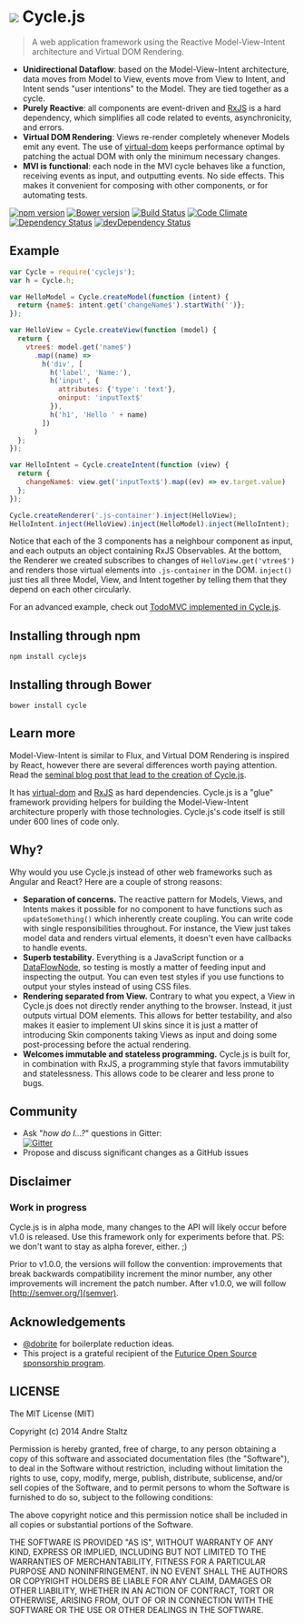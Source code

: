 <h1>
<img src="https://raw.github.com/staltz/cycle/master/logo.png" /> Cycle.js
</h1>

> A web application framework using the Reactive Model-View-Intent architecture and Virtual
DOM Rendering.

* **Unidirectional Dataflow**: based on the Model-View-Intent architecture, data moves
  from Model to View, events move from View to Intent, and Intent sends "user intentions"
  to the Model. They are tied together as a cycle.
* **Purely Reactive**: all components are event-driven and [RxJS](https://github.com/Reactive-Extensions/RxJS)
  is a hard dependency, which simplifies all code related to events, asynchronicity, and
  errors.
* **Virtual DOM Rendering**: Views re-render completely whenever Models emit any event.
  The use of [virtual-dom](https://github.com/Matt-Esch/virtual-dom) keeps performance
  optimal by patching the actual DOM with only the minimum necessary changes.
* **MVI is functional**: each node in the MVI cycle behaves like a function,
  receiving events as input, and outputting events. No side effects. This makes it
  convenient for composing with other components, or for automating tests.

[![npm version](https://badge.fury.io/js/cyclejs.svg)](http://badge.fury.io/js/cyclejs)
[![Bower version](https://badge.fury.io/bo/cycle.svg)](http://badge.fury.io/bo/cycle)
[![Build Status](https://travis-ci.org/staltz/cycle.svg?branch=master)](https://travis-ci.org/staltz/cycle)
[![Code Climate](https://codeclimate.com/github/staltz/cycle/badges/gpa.svg)](https://codeclimate.com/github/staltz/cycle)
[![Dependency Status](https://david-dm.org/staltz/cycle.svg)](https://david-dm.org/staltz/cycle)
[![devDependency Status](https://david-dm.org/staltz/cycle/dev-status.svg)](https://david-dm.org/staltz/cycle#info=devDependencies)

## Example

```javascript
var Cycle = require('cyclejs');
var h = Cycle.h;

var HelloModel = Cycle.createModel(function (intent) {
  return {name$: intent.get('changeName$').startWith('')};
});

var HelloView = Cycle.createView(function (model) {
  return {
    vtree$: model.get('name$')
      .map((name) =>
        h('div', [
          h('label', 'Name:'),
          h('input', {
            attributes: {'type': 'text'},
            oninput: 'inputText$'
          }),
          h('h1', 'Hello ' + name)
        ])
      )
  };
});

var HelloIntent = Cycle.createIntent(function (view) {
  return {
    changeName$: view.get('inputText$').map((ev) => ev.target.value)
  };
});

Cycle.createRenderer('.js-container').inject(HelloView);
HelloIntent.inject(HelloView).inject(HelloModel).inject(HelloIntent);
```

Notice that each of the 3 components has a neighbour component as input, and each outputs
an object containing RxJS Observables. At the bottom, the Renderer we created
subscribes to changes of `HelloView.get('vtree$')` and renders those virtual elements into
`.js-container` in the DOM. `inject()` just ties all three Model, View, and
Intent together by telling them that they depend on each other circularly.

For an advanced example, check out [TodoMVC implemented in Cycle.js](https://github.com/staltz/todomvc-cycle).

## Installing through npm

`npm install cyclejs`

## Installing through Bower

`bower install cycle`

## Learn more

Model-View-Intent is similar to Flux, and Virtual DOM Rendering is inspired by React,
however there are several differences worth paying attention. Read the [seminal blog post
that lead to the creation of Cycle.js](http://futurice.com/blog/reactive-mvc-and-the-virtual-dom).

It has [virtual-dom](https://github.com/Matt-Esch/virtual-dom) and [RxJS](https://github.com/Reactive-Extensions/RxJS)
as hard dependencies. Cycle.js is a "glue" framework providing helpers for building the
Model-View-Intent architecture properly with those technologies. Cycle.js's code itself is
still under 600 lines of code only.

## Why?

Why would you use Cycle.js instead of other web frameworks such as Angular and React? Here
are a couple of strong reasons:

- **Separation of concerns.** The reactive pattern for Models, Views, and Intents makes it
  possible for no component to have functions such as `updateSomething()` which inherently
  create coupling. You can write code with single responsibilities throughout. For
  instance, the View just takes model data and renders virtual elements, it doesn't even
  have callbacks to handle events.
- **Superb testability.** Everything is a JavaScript function or a [DataFlowNode](https://github.com/staltz/cycle/blob/master/docs/data-flow-nodes.md),
  so testing is mostly a matter of feeding input and inspecting the output. You can even
  test styles if you use functions to output your styles instead of using CSS files.
- **Rendering separated from View.** Contrary to what you expect, a View in Cycle.js does
  not directly render anything to the browser. Instead, it just outputs virtual DOM
  elements. This allows for better testability, and also makes it easier to implement
  UI skins since it is just a matter of introducing Skin components taking Views as input
  and doing some post-processing before the actual rendering.
- **Welcomes immutable and stateless programming.** Cycle.js is built for, in
  combination with RxJS, a programming style that favors immutability and statelessness.
  This allows code to be clearer and less prone to bugs.

## Community

* Ask "_how do I...?_" questions in Gitter: <br />[![Gitter](https://badges.gitter.im/Join%20Chat.svg)](https://gitter.im/staltz/cycle?utm_source=badge&utm_medium=badge&utm_campaign=pr-badge&utm_content=badge)
* Propose and discuss significant changes as a GitHub issues

## Disclaimer

### Work in progress

Cycle.js is in alpha mode, many changes to the API will likely occur before v1.0 is released.
Use this framework only for experiments before that. PS: we don't want to stay as alpha
forever, either. ;)

Prior to v1.0.0, the versions will follow the convention: improvements that break backwards
compatibility increment the minor number, any other improvements will increment the patch
number. After v1.0.0, we will follow [http://semver.org/](semver).

## Acknowledgements

- [@dobrite](https://github.com/dobrite) for boilerplate reduction ideas. 
- This project is a grateful recipient of the [Futurice Open Source sponsorship program](http://futurice.com/blog/sponsoring-free-time-open-source-activities).

## LICENSE

The MIT License (MIT)

Copyright (c) 2014 Andre Staltz

Permission is hereby granted, free of charge, to any person obtaining a copy
of this software and associated documentation files (the "Software"), to deal
in the Software without restriction, including without limitation the rights
to use, copy, modify, merge, publish, distribute, sublicense, and/or sell
copies of the Software, and to permit persons to whom the Software is
furnished to do so, subject to the following conditions:

The above copyright notice and this permission notice shall be included in
all copies or substantial portions of the Software.

THE SOFTWARE IS PROVIDED "AS IS", WITHOUT WARRANTY OF ANY KIND, EXPRESS OR
IMPLIED, INCLUDING BUT NOT LIMITED TO THE WARRANTIES OF MERCHANTABILITY,
FITNESS FOR A PARTICULAR PURPOSE AND NONINFRINGEMENT. IN NO EVENT SHALL THE
AUTHORS OR COPYRIGHT HOLDERS BE LIABLE FOR ANY CLAIM, DAMAGES OR OTHER
LIABILITY, WHETHER IN AN ACTION OF CONTRACT, TORT OR OTHERWISE, ARISING FROM,
OUT OF OR IN CONNECTION WITH THE SOFTWARE OR THE USE OR OTHER DEALINGS IN
THE SOFTWARE.
